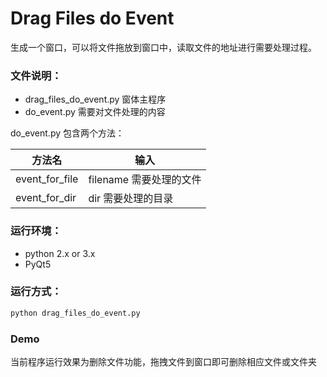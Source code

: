 # Drag Files do Event

生成一个窗口，可以将文件拖放到窗口中，读取文件的地址进行需要处理过程。

### 文件说明：

- drag_files_do_event.py 窗体主程序
- do_event.py 需要对文件处理的内容

do_event.py 包含两个方法：

| 方法名         | 输入                    |
| -------------- | ----------------------- |
| event_for_file | filename 需要处理的文件 |
| event_for_dir  | dir 需要处理的目录      |

### 运行环境：

- python 2.x or 3.x
- PyQt5

### 运行方式：

```python
python drag_files_do_event.py
```

### Demo

当前程序运行效果为删除文件功能，拖拽文件到窗口即可删除相应文件或文件夹